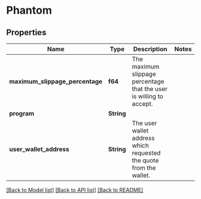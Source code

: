 # Phantom

## Properties

| Name                            | Type       | Description                                                         | Notes |
| ------------------------------- | ---------- | ------------------------------------------------------------------- | ----- |
| **maximum_slippage_percentage** | **f64**    | The maximum slippage percentage that the user is willing to accept. |
| **program**                     | **String** |                                                                     |
| **user_wallet_address**         | **String** | The user wallet address which requested the quote from the wallet.  |

[[Back to Model list]](../README.md#documentation-for-models) [[Back to API list]](../README.md#documentation-for-api-endpoints) [[Back to README]](../README.md)
